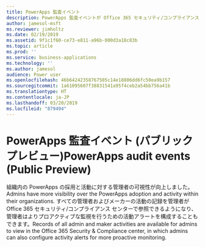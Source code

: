```yaml
---
title: PowerApps 監査イベント
description: PowerApps 監査イベントが Office 365 セキュリティ/コンプライアンス センターで利用可能になりました
author: jamesol-msft
ms.reviewer: jimholtz
ms.date: 02/19/2019
ms.assetid: 9f1c1f60-ce73-e811-a96b-000d3a18c83b
ms.topic: article
ms.prod: ''
ms.service: business-applications
ms.technology: ''
ms.author: jamesol
audience: Power user
ms.openlocfilehash: 46b64242358767505c14e18806dd6fc50ea9b157
ms.sourcegitcommit: 1a61095607f38831541a95f4ceb2a54bb756a41b
ms.translationtype: HT
ms.contentlocale: ja-JP
ms.lasthandoff: 03/20/2019
ms.locfileid: "879494"
---
```

# <a name="powerapps-audit-events-public-preview"></a><span data-ttu-id="5103f-103">PowerApps 監査イベント (パブリック プレビュー)</span><span class="sxs-lookup"><span data-stu-id="5103f-103">PowerApps audit events (Public Preview)</span></span>




<span data-ttu-id="5103f-104">組織内の PowerApps の採用と活動に対する管理者の可視性が向上しました。</span><span class="sxs-lookup"><span data-stu-id="5103f-104">Admins have more visibility over the PowerApps adoption and activity within their organizations.</span></span> <span data-ttu-id="5103f-105">すべての管理者およびメーカーの活動の記録を管理者が Office 365 セキュリティ/コンプライアンス センターで参照できるようになり、管理者はよりプロアクティブな監視を行うための活動アラートを構成することもできます。</span><span class="sxs-lookup"><span data-stu-id="5103f-105">Records of all admin and maker activities are available for admins to view in the Office 365 Security & Compliance center, in which admins can also configure activity alerts for more proactive monitoring.</span></span>